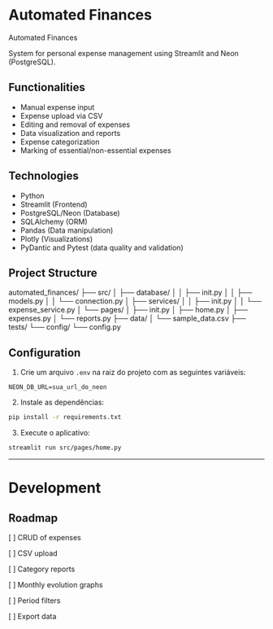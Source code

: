 # Automated Finances

Automated Finances

System for personal expense management using Streamlit and Neon (PostgreSQL).


## Functionalities
- Manual expense input
- Expense upload via CSV
- Editing and removal of expenses
- Data visualization and reports
- Expense categorization
- Marking of essential/non-essential expenses

## Technologies
- Python
- Streamlit (Frontend)
- PostgreSQL/Neon (Database)
- SQLAlchemy (ORM)
- Pandas (Data manipulation)
- Plotly (Visualizations)
- PyDantic and Pytest (data quality and validation)


## Project Structure

automated_finances/ 
├── src/ 
│   ├── database/ 
│   │   ├── init.py
│   │   ├── models.py
│   │   └── connection.py
│   ├── services/
│   │   ├── init.py
│   │   └── expense_service.py
│   └── pages/
│       ├── init.py
│       ├── home.py
│       ├── expenses.py
│       └── reports.py
├── data/
│   └── sample_data.csv
├── tests/
└── config/
    └── config.py


## Configuration
1. Crie um arquivo `.env` na raiz do projeto com as seguintes variáveis:
```
NEON_DB_URL=sua_url_do_neon
```

2. Instale as dependências:
```bash
pip install -r requirements.txt
```

3. Execute o aplicativo:
```bash
streamlit run src/pages/home.py
```

---

# Development

## Roadmap

[ ] CRUD of expenses

[ ] CSV upload

[ ] Category reports

[ ] Monthly evolution graphs

[ ] Period filters

[ ] Export data